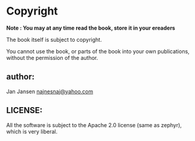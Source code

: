 # Copyright

**Note : You may at any time read the book, store it in your ereaders**

The book itself is subject to copyright.

You cannot use the book, or parts of the book into your own publications, without the permission of the author.

## author:

Jan Jansen
[najnesnaj@yahoo.com](mailto:najnesnaj@yahoo.com)

## LICENSE:

All the software is subject to the Apache 2.0 license (same as zephyr), which is very liberal.
